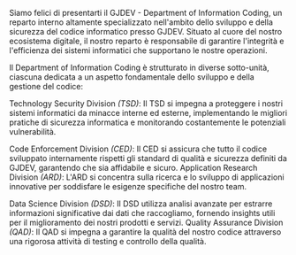 Siamo felici di presentarti il GJDEV - Department of Information Coding, un reparto interno altamente specializzato nell'ambito dello sviluppo e della sicurezza del codice informatico presso GJDEV. Situato al cuore del nostro ecosistema digitale, il nostro reparto è responsabile di garantire l'integrità e l'efficienza dei sistemi informatici che supportano le nostre operazioni.

Il Department of Information Coding è strutturato in diverse sotto-unità, ciascuna dedicata a un aspetto fondamentale dello sviluppo e della gestione del codice:

Technology Security Division *(TSD)*: Il TSD si impegna a proteggere i nostri sistemi informatici da minacce interne ed esterne, implementando le migliori pratiche di sicurezza informatica e monitorando costantemente le potenziali vulnerabilità.

Code Enforcement Division *(CED)*: Il CED si assicura che tutto il codice sviluppato internamente rispetti gli standard di qualità e sicurezza definiti da GJDEV, garantendo che sia affidabile e sicuro.
Application Research Division *(ARD)*: L'ARD si concentra sulla ricerca e lo sviluppo di applicazioni innovative per soddisfare le esigenze specifiche del nostro team.

Data Science Division *(DSD)*: Il DSD utilizza analisi avanzate per estrarre informazioni significative dai dati che raccogliamo, fornendo insights utili per il miglioramento dei nostri prodotti e servizi.
Quality Assurance Division *(QAD)*: Il QAD si impegna a garantire la qualità del nostro codice attraverso una rigorosa attività di testing e controllo della qualità.
